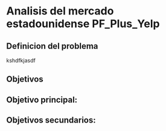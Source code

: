 # Analisis del mercado estadounidense PF_Plus_Yelp
## Definicion del problema

kshdfkjasdf

## Objetivos

## Objetivo principal:


## Objetivos secundarios:



